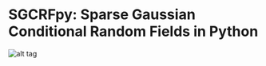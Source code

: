 # SGCRFpy: Sparse Gaussian Conditional Random Fields in Python

![alt tag](https://raw.githubusercontent.com/dswah/sgcrfpy/blob/master/images/scgrf_random_graph.png)
